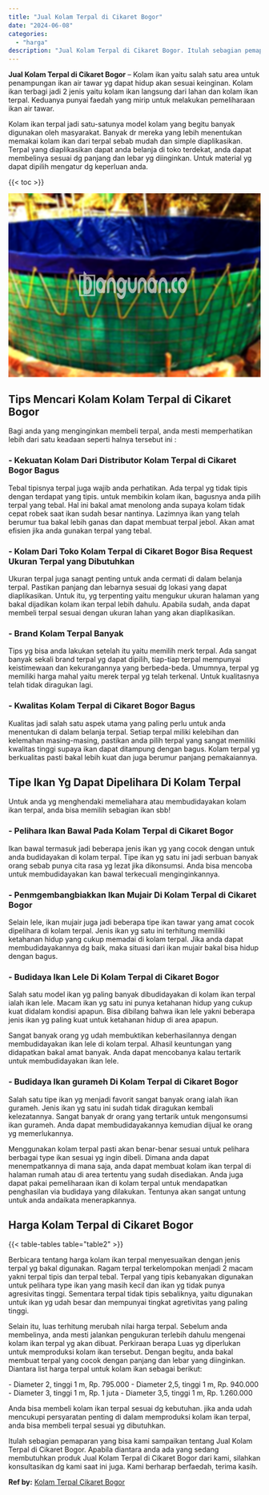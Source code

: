 ```yaml
---
title: "Jual Kolam Terpal di Cikaret Bogor"
date: "2024-06-08"
categories: 
  - "harga"
description: "Jual Kolam Terpal di Cikaret Bogor. Itulah sebagian pemaparan yang bisa kami sampaikan tentang Jual Kolam Terpal di Cikaret Bogor. Apabila diantara anda ada..."
---
```


**Jual Kolam Terpal di Cikaret Bogor** – Kolam ikan yaitu salah satu area untuk penampungan ikan air tawar yg dapat hidup akan sesuai keinginan. Kolam ikan terbagi jadi 2 jenis yaitu kolam ikan langsung dari lahan dan kolam ikan terpal. Keduanya punyai faedah yang mirip untuk melakukan pemeliharaan ikan air tawar.

Kolam ikan terpal jadi satu-satunya model kolam yang begitu banyak digunakan oleh masyarakat. Banyak dr mereka yang lebih menentukan memakai kolam ikan dari terpal sebab mudah dan simple diaplikasikan. Terpal yang diaplikasikan dapat anda belanja di toko terdekat, anda dapat membelinya sesuai dg panjang dan lebar yg diinginkan. Untuk material yg dapat dipilih mengatur dg keperluan anda.

{{< toc >}}

![Jual Kolam Terpal di Cikaret Bogor](/images/jual-kolam-terpal-58.png)

## Tips Mencari Kolam Kolam Terpal di Cikaret Bogor

Bagi anda yang menginginkan membeli terpal, anda mesti memperhatikan lebih dari satu keadaan seperti halnya tersebut ini :

### \- Kekuatan Kolam Dari Distributor Kolam Terpal di Cikaret Bogor Bagus

Tebal tipisnya terpal juga wajib anda perhatikan. Ada terpal yg tidak tipis dengan terdapat yang tipis. untuk membikin kolam ikan, bagusnya anda pilih terpal yang tebal. Hal ini bakal amat menolong anda supaya kolam tidak cepat robek saat ikan sudah besar nantinya. Lazimnya ikan yang telah berumur tua bakal lebih ganas dan dapat membuat terpal jebol. Akan amat efisien jika anda gunakan terpal yang tebal.

### \- Kolam Dari Toko Kolam Terpal di Cikaret Bogor Bisa Request Ukuran Terpal yang Dibutuhkan

Ukuran terpal juga sanagt penting untuk anda cermati di dalam belanja terpal. Pastikan panjang dan lebarnya sesuai dg lokasi yang dapat diaplikasikan. Untuk itu, yg terpenting yaitu mengukur ukuran halaman yang bakal dijadikan kolam ikan terpal lebih dahulu. Apabila sudah, anda dapat membeli terpal sesuai dengan ukuran lahan yang akan diaplikasikan.

### \- Brand Kolam Terpal Banyak

Tips yg bisa anda lakukan setelah itu yaitu memilih merk terpal. Ada sangat banyak sekali brand terpal yg dapat dipilih, tiap-tiap terpal mempunyai keistimewaan dan kekurangannya yang berbeda-beda. Umumnya, terpal yg memiliki harga mahal yaitu merek terpal yg telah terkenal. Untuk kualitasnya telah tidak diragukan lagi.

### \- Kwalitas Kolam Terpal di Cikaret Bogor Bagus

Kualitas jadi salah satu aspek utama yang paling perlu untuk anda menentukan di dalam belanja terpal. Setiap terpal miliki kelebihan dan kelemahan masing-masing, pastikan anda pilih terpal yang sangat memiliki kwalitas tinggi supaya ikan dapat ditampung dengan bagus. Kolam terpal yg berkualitas pasti bakal lebih kuat dan juga berumur panjang pemakaiannya.

## Tipe Ikan Yg Dapat Dipelihara Di Kolam Terpal

Untuk anda yg menghendaki memeliahara atau membudidayakan kolam ikan terpal, anda bisa memilih sebagian ikan sbb!

### \- Pelihara Ikan Bawal Pada Kolam Terpal di Cikaret Bogor

Ikan bawal termasuk jadi beberapa jenis ikan yg yang cocok dengan untuk anda budidayakan di kolam terpal. Tipe ikan yg satu ini jadi serbuan banyak orang sebab punya cita rasa yg lezat jika dikonsumsi. Anda bisa mencoba untuk membudidayakan kan bawal terkecuali menginginkannya.

### \- Penmgembangbiakkan Ikan Mujair Di Kolam Terpal di Cikaret Bogor

Selain lele, ikan mujair juga jadi beberapa tipe ikan tawar yang amat cocok dipelihara di kolam terpal. Jenis ikan yg satu ini terhitung memiliki ketahanan hidup yang cukup memadai di kolam terpal. Jika anda dapat membudidayakannya dg baik, maka situasi dari ikan mujair bakal bisa hidup dengan bagus.

### \- Budidaya Ikan Lele Di Kolam Terpal di Cikaret Bogor

Salah satu model ikan yg paling banyak dibudidayakan di kolam ikan terpal ialah ikan lele. Macam ikan yg satu ini punya ketahanan hidup yang cukup kuat didalam kondisi apapun. Bisa dibilang bahwa ikan lele yakni beberapa jenis ikan yg paling kuat untuk ketahanan hidup di area apapun.

Sangat banyak orang yg udah membuktikan keberhasilannya dengan membudidayakan ikan lele di kolam terpal. Alhasil keuntungan yang didapatkan bakal amat banyak. Anda dapat mencobanya kalau tertarik untuk membudidayakan ikan lele.

### \- Budidaya Ikan gurameh Di Kolam Terpal di Cikaret Bogor

Salah satu tipe ikan yg menjadi favorit sangat banyak orang ialah ikan gurameh. Jenis ikan yg satu ini sudah tidak diragukan kembali kelezatannya. Sangat banyak dr orang yang tertarik untuk mengonsumsi ikan gurameh. Anda dapat membudidayakannya kemudian dijual ke orang yg memerlukannya.

Menggunakan kolam terpal pasti akan benar-benar sesuai untuk pelihara berbagai type ikan sesuai yg ingin dibeli. Dimana anda dapat menempatkannya di mana saja, anda dapat membuat kolam ikan terpal di halaman rumah atau di area tertentu yang sudah disediakan. Anda juga dapat pakai pemeliharaan ikan di kolam terpal untuk mendapatkan penghasilan via budidaya yang dilakukan. Tentunya akan sangat untung untuk anda andaikata menerapkannya.

## Harga Kolam Terpal di Cikaret Bogor

{{< table-tables table="table2" >}}

Berbicara tentang harga kolam ikan terpal menyesuaikan dengan jenis terpal yg bakal digunakan. Ragam terpal terkelompokan menjadi 2 macam yakni terpal tipis dan terpal tebal. Terpal yang tipis kebanyakan digunakan untuk pelihara type ikan yang masih kecil dan ikan yg tidak punya agresivitas tinggi. Sementara terpal tidak tipis sebaliknya, yaitu digunakan untuk ikan yg udah besar dan mempunyai tingkat agretivitas yang paling tinggi.

Selain itu, luas terhitung merubah nilai harga terpal. Sebelum anda membelinya, anda mesti jalankan pengukuran terlebih dahulu mengenai kolam ikan terpal yg akan dibuat. Perkiraan berapa Luas yg diperlukan untuk memproduksi kolam ikan tersebut. Dengan begitu, anda bakal membuat terpal yang cocok dengan panjang dan lebar yang diinginkan. Diantara list harga terpal untuk kolam ikan sebagai berikut:

\- Diameter 2, tinggi 1 m, Rp. 795.000 - Diameter 2,5, tinggi 1 m, Rp. 940.000 - Diameter 3, tinggi 1 m, Rp. 1 juta - Diameter 3,5, tinggi 1 m, Rp. 1.260.000

Anda bisa membeli kolam ikan terpal sesuai dg kebutuhan. jika anda udah mencukupi persyaratan penting di dalam memproduksi kolam ikan terpal, anda bisa membeli terpal sesuai yg dibutuhkan.

Itulah sebagian pemaparan yang bisa kami sampaikan tentang Jual Kolam Terpal di Cikaret Bogor. Apabila diantara anda ada yang sedang membutuhkan produk Jual Kolam Terpal di Cikaret Bogor dari kami, silahkan konsultasikan dg kami saat ini juga. Kami berharap berfaedah, terima kasih.

**Ref by:** [Kolam Terpal Cikaret Bogor](https://id.wikipedia.org/wiki/Kolam)
